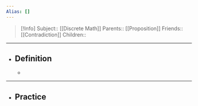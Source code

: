 ```yaml
---
Alias: []
---
```

> [!Info]
> Subject:: [[Discrete Math]]
> Parents:: [[Proposition]]
> Friends:: [[Contradiction]]
> Children:: 
---
- ## Definition
	- 
---
- ## Practice